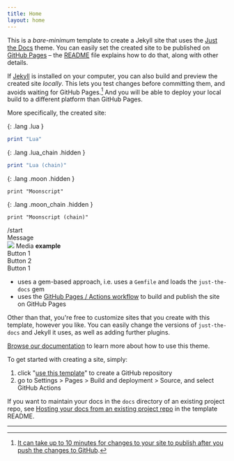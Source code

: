 ```yaml
---
title: Home
layout: home
---
```


This is a *bare-minimum* template to create a Jekyll site that uses the [Just the Docs] theme. You can easily set the created site to be published on [GitHub Pages] – the [README] file explains how to do that, along with other details.

If [Jekyll] is installed on your computer, you can also build and preview the created site *locally*. This lets you test changes before committing them, and avoids waiting for GitHub Pages.[^1] And you will be able to deploy your local build to a different platform than GitHub Pages.

More specifically, the created site:

{: .lang .lua }
```lua
print "Lua"
```

{: .lang .lua_chain .hidden }
```lua
print "Lua (chain)"
```

{: .lang .moon .hidden }
```moonscript
print "Moonscript"
```

{: .lang .moon_chain .hidden }
```moonscript
print "Moonscript (chain)"
```


<div class="tg">
    <div class="tg-right">
        <div>
            /start
        </div>
    </div>
    <div class="tg-left">
        <div>
            Message
        </div>
    </div>
    <div class="tg-left">
        <div>
            <img src="https://images.unsplash.com/photo-1701453831008-ea11046da960?w=500&auto=format&fit=crop&q=60&ixlib=rb-4.0.3&ixid=M3wxMjA3fDB8MHxlZGl0b3JpYWwtZmVlZHw0fHx8ZW58MHx8fHx8">
            Media <strong>example</strong>
        </div>
    </div>
    <div class="tg-btns">
        <div>Button 1</div>
        <div>Button 2</div>
    </div>
    <div class="tg-btns">
        <div>Button 1</div>
    </div>
</div>


- uses a gem-based approach, i.e. uses a `Gemfile` and loads the `just-the-docs` gem
- uses the [GitHub Pages / Actions workflow] to build and publish the site on GitHub Pages

Other than that, you're free to customize sites that you create with this template, however you like. You can easily change the versions of `just-the-docs` and Jekyll it uses, as well as adding further plugins.

[Browse our documentation][Just the Docs] to learn more about how to use this theme.

To get started with creating a site, simply:

1. click "[use this template]" to create a GitHub repository
2. go to Settings > Pages > Build and deployment > Source, and select GitHub Actions

If you want to maintain your docs in the `docs` directory of an existing project repo, see [Hosting your docs from an existing project repo](https://github.com/just-the-docs/just-the-docs-template/blob/main/README.md#hosting-your-docs-from-an-existing-project-repo) in the template README.

----

[^1]: [It can take up to 10 minutes for changes to your site to publish after you push the changes to GitHub](https://docs.github.com/en/pages/setting-up-a-github-pages-site-with-jekyll/creating-a-github-pages-site-with-jekyll#creating-your-site).

[Just the Docs]: https://just-the-docs.github.io/just-the-docs/
[GitHub Pages]: https://docs.github.com/en/pages
[README]: https://github.com/just-the-docs/just-the-docs-template/blob/main/README.md
[Jekyll]: https://jekyllrb.com
[GitHub Pages / Actions workflow]: https://github.blog/changelog/2022-07-27-github-pages-custom-github-actions-workflows-beta/
[use this template]: https://github.com/just-the-docs/just-the-docs-template/generate
